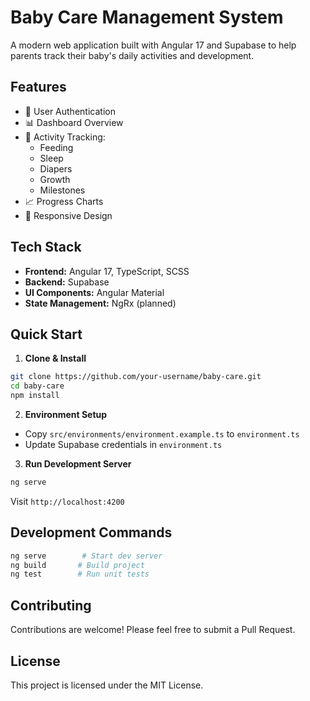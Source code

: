 # Baby Care Management System

A modern web application built with Angular 17 and Supabase to help parents track their baby's daily activities and development.

## Features

- 🔐 User Authentication
- 📊 Dashboard Overview
- 📝 Activity Tracking:
  - Feeding
  - Sleep
  - Diapers
  - Growth
  - Milestones
- 📈 Progress Charts
- 📱 Responsive Design

## Tech Stack

- **Frontend:** Angular 17, TypeScript, SCSS
- **Backend:** Supabase
- **UI Components:** Angular Material
- **State Management:** NgRx (planned)

## Quick Start

1. **Clone & Install**

```bash
git clone https://github.com/your-username/baby-care.git
cd baby-care
npm install
```

2. **Environment Setup**
- Copy `src/environments/environment.example.ts` to `environment.ts`
- Update Supabase credentials in `environment.ts`

3. **Run Development Server**

```bash
ng serve
```
Visit `http://localhost:4200`

## Development Commands

```bash
ng serve        # Start dev server
ng build       # Build project
ng test        # Run unit tests
```

## Contributing

Contributions are welcome! Please feel free to submit a Pull Request.

## License

This project is licensed under the MIT License.
